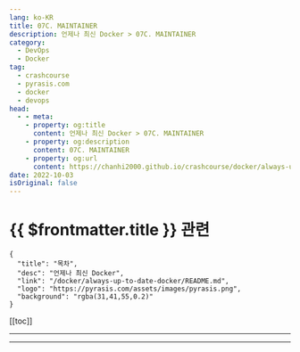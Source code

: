 ```yaml
---
lang: ko-KR
title: 07C. MAINTAINER
description: 언제나 최신 Docker > 07C. MAINTAINER
category: 
  - DevOps
  - Docker
tag: 
  - crashcourse
  - pyrasis.com
  - docker
  - devops
head:
  - - meta:
    - property: og:title
      content: 언제나 최신 Docker > 07C. MAINTAINER
    - property: og:description
      content: 07C. MAINTAINER
    - property: og:url
      content: https://chanhi2000.github.io/crashcourse/docker/always-up-to-date-docker/07C.html
date: 2022-10-03
isOriginal: false
---
```


# {{ $frontmatter.title }} 관련

```component VPCard
{
  "title": "목차",
  "desc": "언제나 최신 Docker",
  "link": "/docker/always-up-to-date-docker/README.md",
  "logo": "https://pyrasis.com/assets/images/pyrasis.png",
  "background": "rgba(31,41,55,0.2)"
}
```

[[toc]]

---

<SiteInfo
  name="7장 - 3. MAINTAINER"
  desc="언제나 최신 Docker"
  url="https://pyrasis.com/jHLsAlwaysUpToDateDocker/Unit07/03"
  logo="https://pyrasis.com/assets/images/pyrasis.png"
  preview="https://pyrasis.com/assets/images/profile1.png"/>

<!-- TODO: 작성 -->

---

<TagLinks />